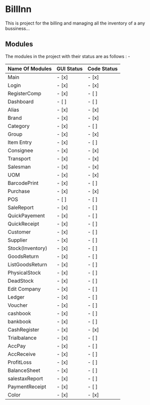 # BillInn

This is project for the billing and managing all the inventory of a any bussiness...


## Modules

The modules in the project with their status are as follows : -

Name Of Modules |   GUI Status	|	Code Status 
--------------- |   ----------	|	-----------
    Main        |   - [x]		|		- [x]
	Login       |   - [x]		|		- [x]
	RegisterComp|   - [x]		|		- [ ]
    Dashboard	|	- [ ]		|		- [ ]
	Alias       |   - [x]		|		- [x]
    Brand       |   - [x]		|		- [x]
	Category	|	- [x]		|		- [ ]
    Group       |   - [x]		|		- [x]
    Item Entry	|	- [x]		|		- [ ]
	Consignee   |   - [x]		|		- [x]
    Transport   |   - [x]		|		- [x]
    Salesman    |   - [x]		|		- [x]
    UOM			|   - [x]		|		- [x]
	BarcodePrint|   - [x]		|		- [ ]
	Purchase    |   - [x]		|		- [x]
	POS			|   - [ ]		|		- [ ]
	SaleReport|   - [x]		|		- [ ]
	QuickPayement|   - [x]		|		- [ ]
	QuickReceipt|   - [x]		|		- [ ]
	Customer	|   - [x]		|		- [ ]
	Supplier	|   - [x]		|		- [ ]
	Stock(Inventory)|   - [x]		|		- [ ]
	GoodsReturn		|   - [x]		|		- [ ]
	ListGoodsReturn|   - [x]		|		- [ ]
	PhysicalStock|   - [x]		|		- [ ]
	DeadStock	|   - [x]		|		- [ ]
	Edit Company|   - [x]		|		- [ ]
	Ledger		|   - [x]		|		- [ ]
	Voucher		|   - [x]		|		- [ ]
	cashbook	|   - [x]		|		- [ ]
	bankbook	|   - [x]		|		- [ ]
	CashRegister|   - [x]		|		- [x]
    Trialbalance|   - [x]		|		- [ ]
	AccPay		|   - [x]		|		- [ ]
	AccReceive	|   - [x]		|		- [ ]
	ProfitLoss	|   - [x]		|		- [ ]
	BalanceSheet|   - [x]		|		- [ ]
	salestaxReport|   - [x]		|		- [ ]
	PaymentReceipt|   - [x]		|		- [ ]
	Color       |   - [x]		|		- [x]
    
	
	
	
